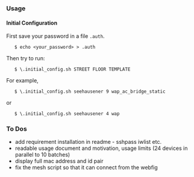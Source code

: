 ### Usage

#### Initial Configuration

First save your password in a file `.auth`.
```
   $ echo <your_password> > .auth
```

Then try to run:

```
   $ \.initial_config.sh STREET FLOOR TEMPLATE
```

For example,

```
   $ \.initial_config.sh seehausener 9 wap_ac_bridge_static
```

or

```
   $ \.initial_config.sh seehausener 4 wap
```

### To Dos

- add requirement installation in readme - sshpass iwlist etc.
- readable usage document and motivation, usage limits (24 devices in parallel to 10 batches)
- display full mac address and id pair
- fix the mesh script so that it can connect from the webfig
